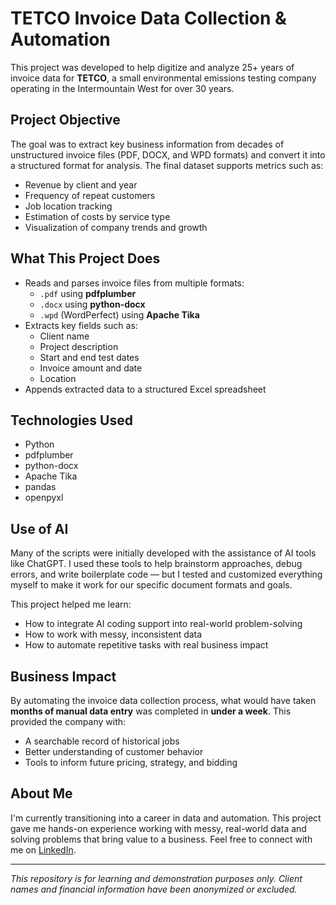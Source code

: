 # TETCO Invoice Data Collection & Automation

This project was developed to help digitize and analyze 25+ years of invoice data for **TETCO**, a small environmental emissions testing company operating in the Intermountain West for over 30 years.

## Project Objective

The goal was to extract key business information from decades of unstructured invoice files (PDF, DOCX, and WPD formats) and convert it into a structured format for analysis. The final dataset supports metrics such as:

- Revenue by client and year
- Frequency of repeat customers
- Job location tracking
- Estimation of costs by service type
- Visualization of company trends and growth

## What This Project Does

- Reads and parses invoice files from multiple formats:
  - `.pdf` using **pdfplumber**
  - `.docx` using **python-docx**
  - `.wpd` (WordPerfect) using **Apache Tika**
- Extracts key fields such as:
  - Client name
  - Project description
  - Start and end test dates
  - Invoice amount and date
  - Location
- Appends extracted data to a structured Excel spreadsheet

## Technologies Used

- Python
- pdfplumber
- python-docx
- Apache Tika
- pandas
- openpyxl

## Use of AI

Many of the scripts were initially developed with the assistance of AI tools like ChatGPT. I used these tools to help brainstorm approaches, debug errors, and write boilerplate code — but I tested and customized everything myself to make it work for our specific document formats and goals.

This project helped me learn:
- How to integrate AI coding support into real-world problem-solving
- How to work with messy, inconsistent data
- How to automate repetitive tasks with real business impact

## Business Impact

By automating the invoice data collection process, what would have taken **months of manual data entry** was completed in **under a week**. This provided the company with:
- A searchable record of historical jobs
- Better understanding of customer behavior
- Tools to inform future pricing, strategy, and bidding

##  About Me

I'm currently transitioning into a career in data and automation. This project gave me hands-on experience working with messy, real-world data and solving problems that bring value to a business. Feel free to connect with me on [LinkedIn](https://www.linkedin.com/in/alan-kitchen).

---

*This repository is for learning and demonstration purposes only. Client names and financial information have been anonymized or excluded.*
